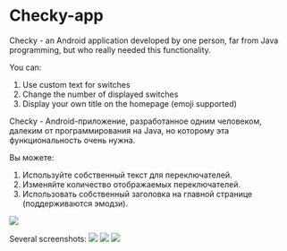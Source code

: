 # Checky-app
Checky - an Android application developed by one person, far from Java programming, but who really needed this functionality.

You can:
1. Use custom text for switches
2. Change the number of displayed switches
3. Display your own title on the homepage (emoji supported)

Checky - Android-приложение, разработанное одним человеком, далеким от программирования на Java, но которому эта функциональность очень нужна.

Вы можете:
1. Используйте собственный текст для переключателей.
2. Изменяйте количество отображаемых переключателей.
3. Использовать собственный заголовка на главной странице (поддерживаются эмодзи).

![](https://play-lh.googleusercontent.com/tMw5u12jowBrCnXAnwQqmxensawetZbM3WzTe8PORNEMdOStTZrw94VL9aDC5AKmAW0=s180-rw)

Several screenshots:
![](https://i.imgur.com/cErTuy8.png)
![](https://i.imgur.com/svjJ0ZB.png)
![](https://i.imgur.com/DM31KIL.png)
